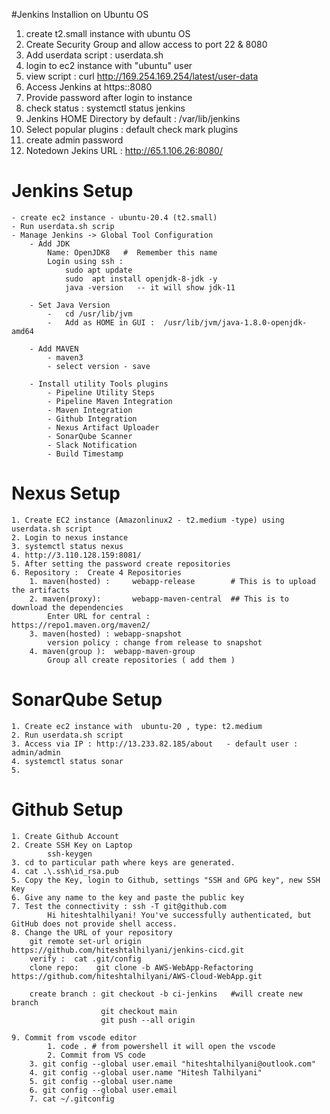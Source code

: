 #Jenkins Installion on Ubuntu OS

1. create t2.small instance with ubuntu OS
2. Create Security Group and allow access to port 22 & 8080 
3. Add userdata script : userdata.sh
4. login to ec2 instance with "ubuntu" user 
5. view script : curl http://169.254.169.254/latest/user-data
6. Access Jenkins at https:<publicIP>:8080
7. Provide password after login to instance
8. check status :  systemctl status jenkins
9. Jenkins HOME Directory by default : /var/lib/jenkins
10. Select popular plugins : default check mark plugins 
11. create admin password
12. Notedown Jekins URL : http://65.1.106.26:8080/


# Jenkins Setup 
    - create ec2 instance - ubuntu-20.4 (t2.small)
    - Run userdata.sh scrip 
    - Manage Jenkins -> Global Tool Configuration
        - Add JDK 
            Name: OpenJDK8   #  Remember this name
            Login using ssh : 
                sudo apt update
                sudo  apt install openjdk-8-jdk -y
                java -version   -- it will show jdk-11

        - Set Java Version 
            -   cd /usr/lib/jvm 
            -   Add as HOME in GUI :  /usr/lib/jvm/java-1.8.0-openjdk-amd64

        - Add MAVEN
            - maven3
            - select version - save 

        - Install utility Tools plugins
            - Pipeline Utility Steps
            - Pipeline Maven Integration 
            - Maven Integration 
            - Github Integration 
            - Nexus Artifact Uploader
            - SonarQube Scanner
            - Slack Notification 
            - Build Timestamp 

# Nexus Setup 
    1. Create EC2 instance (Amazonlinux2 - t2.medium -type) using userdata.sh script
    2. Login to nexus instance 
    3. systemctl status nexus 
    4. http://3.110.128.159:8081/
    5. After setting the password create repositories 
    6. Repository :  Create 4 Repositories
        1. maven(hosted) :     webapp-release        # This is to upload the artifacts
        2. maven(proxy):       webapp-maven-central  ## This is to download the dependencies
            Enter URL for central :         https://repo1.maven.org/maven2/
        3. maven(hosted) : webapp-snapshot
            version policy : change from release to snapshot
        4. maven(group ):  webapp-maven-group  
            Group all create repositories ( add them )


# SonarQube Setup 
    1. Create ec2 instance with  ubuntu-20 , type: t2.medium 
    2. Run userdata.sh script
    3. Access via IP : http://13.233.82.185/about   - default user : admin/admin
    4. systemctl status sonar
    5. 

# Github Setup 
    1. Create Github Account
    2. Create SSH Key on Laptop 
            ssh-keygen
    3. cd to particular path where keys are generated.
    4. cat .\.ssh\id_rsa.pub
    5. Copy the Key, login to Github, settings "SSH and GPG key", new SSH Key
    6. Give any name to the key and paste the public key 
    7. Test the connectivity : ssh -T git@github.com
            Hi hiteshtalhilyani! You've successfully authenticated, but GitHub does not provide shell access.
    8. Change the URL of your repository 
        git remote set-url origin  https://github.com/hiteshtalhilyani/jenkins-cicd.git
        verify :  cat .git/config
        clone repo:    git clone -b AWS-WebApp-Refactoring  https://github.com/hiteshtalhilyani/AWS-Cloud-WebApp.git

        create branch : git checkout -b ci-jenkins   #will create new branch
                        git checkout main 
                        git push --all origin

    9. Commit from vscode editor
            1. code . # from powershell it will open the vscode
            2. Commit from VS code 
	    3. git config --global user.email "hiteshtalhilyani@outlook.com"
	    4. git config --global user.name "Hitesh Talhilyani"
        5. git config --global user.name 
        6. git config --global user.email 
        7. cat ~/.gitconfig
             






            